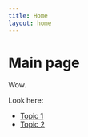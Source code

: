 ```yaml
---
title: Home
layout: home
---
```


# Main page

Wow.

Look here:
- [Topic 1](/topics/topic1)
- [Topic 2](/topics/topic2)
